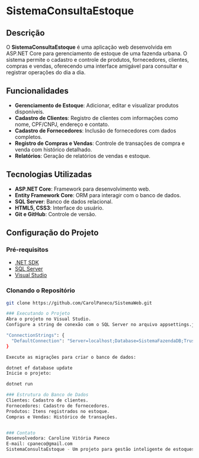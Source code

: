 # SistemaConsultaEstoque

## Descrição
O **SistemaConsultaEstoque** é uma aplicação web desenvolvida em ASP.NET Core para gerenciamento de estoque de uma fazenda urbana. O sistema permite o cadastro e controle de produtos, fornecedores, clientes, compras e vendas, oferecendo uma interface amigável para consultar e registrar operações do dia a dia.

## Funcionalidades
- **Gerenciamento de Estoque**: Adicionar, editar e visualizar produtos disponíveis.
- **Cadastro de Clientes**: Registro de clientes com informações como nome, CPF/CNPJ, endereço e contato.
- **Cadastro de Fornecedores**: Inclusão de fornecedores com dados completos.
- **Registro de Compras e Vendas**: Controle de transações de compra e venda com histórico detalhado.
- **Relatórios**: Geração de relatórios de vendas e estoque.

## Tecnologias Utilizadas
- **ASP.NET Core**: Framework para desenvolvimento web.
- **Entity Framework Core**: ORM para interagir com o banco de dados.
- **SQL Server**: Banco de dados relacional.
- **HTML5, CSS3**: Interface do usuário.
- **Git e GitHub**: Controle de versão.

## Configuração do Projeto
### Pré-requisitos
- [.NET SDK](https://dotnet.microsoft.com/download)
- [SQL Server](https://www.microsoft.com/pt-br/sql-server/sql-server-downloads)
- [Visual Studio](https://visualstudio.microsoft.com/)

### Clonando o Repositório
```bash
git clone https://github.com/CarolPaneco/SistemaWeb.git

### Executando o Projeto
Abra o projeto no Visual Studio.
Configure a string de conexão com o SQL Server no arquivo appsettings.json:

"ConnectionStrings": {
  "DefaultConnection": "Server=localhost;Database=SistemaFazendaDB;Trusted_Connection=True;"
}

Execute as migrações para criar o banco de dados:

dotnet ef database update
Inicie o projeto:

dotnet run

### Estrutura do Banco de Dados
Clientes: Cadastro de clientes.
Fornecedores: Cadastro de fornecedores.
Produtos: Itens registrados no estoque.
Compras e Vendas: Histórico de transações.


### Contato
Desenvolvedora: Caroline Vitória Paneco
E-mail: cpaneco@gmail.com
SistemaConsultaEstoque - Um projeto para gestão inteligente de estoques em fazendas urbanas.


